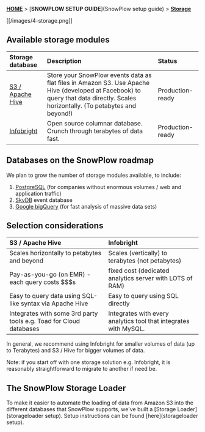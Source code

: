 [**HOME**](Home) > [**SNOWPLOW SETUP GUIDE**](SnowPlow setup guide) > [**Storage**](choosing-a-storage-module) 

[[/images/4-storage.png]] 

## Available storage modules

| **Storage database**                           | **Description**                                     | **Status**       |
|:-----------------------------------------------|:----------------------------------------------------|:-----------------|
| [S3 / Apache Hive](s3-hive-storage-setup)      | Store your SnowPlow events data as flat files in Amazon S3. Use Apache Hive (developed at Facebook) to query that data directly. Scales horizontally. (To petabytes and beyond!) | Production-ready |
| [Infobright](infobright-storage-setup)         | Open source columnar database. Crunch through terabytes of data fast. | Production-ready |


## Databases on the SnowPlow roadmap

We plan to grow the number of storage modules available, to include:

1. [PostgreSQL](http://www.postgresql.org/) (for companies without enormous volumes / web and application traffic)
2. [SkyDB](http://skydb.io/) event database
3. [Google bigQuery](https://developers.google.com/bigquery/) (for fast analysis of massive data sets)

## Selection considerations 

| **S3 / Apache Hive**                           | **Infobright**                                 | 
|:-----------------------------------------------|:-----------------------------------------------|
| Scales horizontally to petabytes and beyond    | Scales (vertically) to terabytes (not petabytes)     |
| Pay-as-you-go (on EMR) - each query costs $$$s | fixed cost (dedicated analytics server with LOTS of RAM) |
| Easy to query data using SQL-like syntax via Apache Hive | Easy to query using SQL directly     |
| Integrates with some 3rd party tools e.g. Toad for Cloud databases | Integrates with every analytics tool that integrates with MySQL. |

In general, we recommend using Infobright for smaller volumes of data (up to Terabytes) and S3 / Hive for bigger volumes of data.

Note: if you start off with one storage solution e.g. Infobright, it is reasonably straightforward to migrate to another if need be.

## The SnowPlow Storage Loader

To make it easier to automate the loading of data from Amazon S3 into the different databases that SnowPlow supports, we've built a [Storage Loader] (storageloader setup). Setup instructions can be found [here](storageloader setup). 


